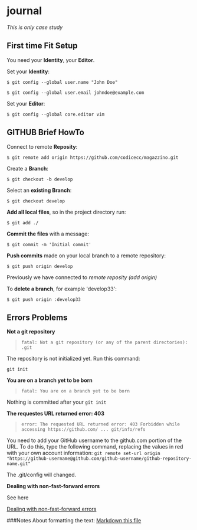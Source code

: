 # journal

*This is only case study*


## First time Fit Setup

You need your __Identity__, your __Editor__.

Set your __Identity__:

`$ git config --global user.name "John Doe"`

`$ git config --global user.email johndoe@example.com`


Set your __Editor__:

`$ git config --global core.editor vim`



## GITHUB Brief HowTo


Connect to remote __Reposity__:

`$ git remote add origin https://github.com/codicecc/magazzino.git`


Create a __Branch__:

`$ git checkout -b develop`


Select an __existing Branch__:

`$ git checkout develop`


__Add all local files__, so in the project directory run:

`$ git add ./`


__Commit the files__ with a message:

`$ git commit -m 'Initial commit'`


__Push commits__ made on your local branch to a remote repository:

`$ git push origin develop`

Previously we have connected to _remote reposity (add origin)_

To __delete a branch__, for example 'develop33':

`$ git push origin :develop33`

## Errors Problems


__Not a git repository__

> `fatal: Not a git repository (or any of the parent directories): .git`

The repository is not initialized yet. Run this command:

`git init`


__You are on a branch yet to be born__

> `fatal: You are on a branch yet to be born`

Nothing is committed after your `git init`


__The requestes URL returned error: 403__

> `error: The requested URL returned error: 403 Forbidden while accessing https://github.com/ ... git/info/refs`

You need to add your GitHub username to the github.com portion of the URL.
To do this, type the following command, replacing the values in red with your own account information:
`git remote set-url origin "https://github-username@github.com/github-username/github-repository-name.git"`

The .git/config will changed.

__Dealing with non-fast-forward errors__

See here

[Dealing with non-fast-forward errors](https://help.github.com/articles/dealing-with-non-fast-forward-errors/)



###Notes
About formatting the text:
[Markdown this file](https://guides.github.com/features/mastering-markdown/)
